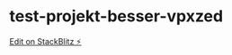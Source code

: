# test-projekt-besser-vpxzed

[Edit on StackBlitz ⚡️](https://stackblitz.com/edit/test-projekt-besser-vpxzed)